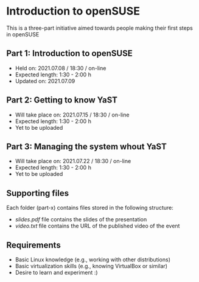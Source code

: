 # Introduction to openSUSE

This is a three-part initiative aimed towards people making their first steps in openSUSE

## Part 1: Introduction to openSUSE 
* Held on: 2021.07.08 / 18:30 / on-line
* Expected length: 1:30 - 2:00 h
* Updated on: 2021.07.09

## Part 2: Getting to know YaST 
* Will take place on: 2021.07.15 / 18:30 / on-line
* Expected length: 1:30 - 2:00 h
* Yet to be uploaded

## Part 3: Managing the system whout YaST
* Will take place on: 2021.07.22 / 18:30 / on-line
* Expected length: 1:30 - 2:00 h
* Yet to be uploaded

## Supporting files
Each folder (part-x) contains files stored in the following structure:
* *slides.pdf* file contains the slides of the presentation
* *video.txt* file contains the URL of the published video of the event

## Requirements
* Basic Linux knowledge (e.g., working with other distributions)
* Basic virtualization skills (e.g., knowing VirtualBox or similar)
* Desire to learn and experiment :)
